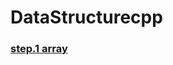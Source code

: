 # DataStructurecpp

### [step.1 array](https://github.com/Jeong-Bright/DataStructurecpp/blob/main/array/array.pdf)
